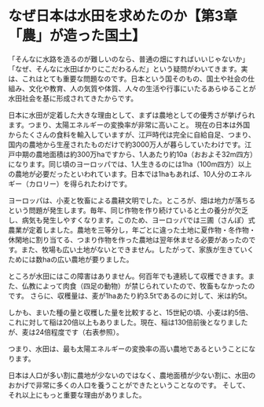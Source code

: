 # なぜ日本は水田を求めたのか【第3章「農」が造った国土】

「そんなに水路を造るのが難しいのなら、普通の畑にすればいいじゃないか」「なぜ、そんなに水田ばかりにこだわるんだ」という疑問がわいてきます。実は、これはとても重要な問題なのです。日本という国そのもの、国土や社会の仕組み、文化や教育、人の気質や体質、人々の生活や行事にいたるあらゆることが水田社会を基に形成されてきたからです。

  日本に水田が定着した大きな理由として、まずは農地としての優秀さが挙げられます。つまり、太陽エネルギーの変換率が非常に高いこと。 現在の日本は外国からたくさんの食料を輸入していますが、江戸時代は完全に自給自足、つまり、国内の農地から生産されたものだけで約3000万人が暮らしていたわけです。江戸中期の農地面積は約300万haですから、1人あたり約10a（おおよそ32m四方）になります。同じ頃のヨーロッパでは、1人生きるのには1ha（100m四方）以上の農地が必要だったといわれています。日本では1haもあれば、10人分のエネルギー（カロリー）を得られたわけです。

  ヨーロッパは、小麦と牧畜による農耕文明でした。ところが、畑は地力が落ちるという問題が発生します。毎年、同じ作物を作り続けていると土の養分が欠乏し、病気も発生しやすくなります。このため、ヨーロッパでは三圃（さんぽ）式農業が定着しました。農地を三等分し，年ごとに違った土地に夏作物・冬作物・休閑地に割り当てる、つまり作物を作った農地は翌年休ませる必要があったのです。また、牧場も広い土地がないとできません。したがって、家族が生きていくためには数haの広い農地が要りました。

  ところが水田にはこの障害はありません。何百年でも連続して収穫できます。また、仏教によって肉食（四足の動物）が禁じられていたので、牧畜もなかったのです。 さらに、収穫量は、麦が1haあたり約3.5tであるのに対して、米は約5t。
 
  しかも、まいた種の量と収穫した量を比較すると、15世紀の頃、小麦は約5倍、これに対して稲は20倍以上もありました。現在、稲は130倍前後となりましたが、麦は24倍程度です（右表参照）。

  つまり、水田は、最も太陽エネルギーの変換率の高い農地であるということになります。

日本は人口が多い割に農地が少ないのではなく、農地面積が少ない割に、水田のおかげで非常に多くの人口を養うことができたということなのです。 そして、それ以上にもっと重要な理由がありました。
